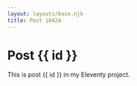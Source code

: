 ```yaml
---
layout: layouts/base.njk
title: Post 10424
---
```


# Post {{ id }}

This is post {{ id }} in my Eleventy project.
